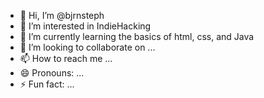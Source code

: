 - 👋 Hi, I’m @bjrnsteph
- 👀 I’m interested in IndieHacking
- 🌱 I’m currently learning the basics of html, css, and Java
- 💞️ I’m looking to collaborate on ...
- 📫 How to reach me ...
- 😄 Pronouns: ...
- ⚡ Fun fact: ...

<!---
bjrnsteph/bjrnsteph is a ✨ special ✨ repository because its `README.md` (this file) appears on your GitHub profile.
You can click the Preview link to take a look at your changes.
--->
